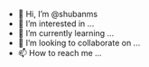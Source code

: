 - 👋 Hi, I’m @shubanms
- 👀 I’m interested in ...
- 🌱 I’m currently learning ...
- 💞️ I’m looking to collaborate on ...
- 📫 How to reach me ...

<!---
shubanms/shubanms is a ✨ special ✨ repository because its `README.md` (this file) appears on your GitHub profile.
You can click the Preview link to take a look at your changes.
--->
